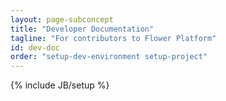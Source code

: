 ```yaml
---
layout: page-subconcept
title: "Developer Documentation"
tagline: "For contributors to Flower Platform"
id: dev-doc
order: "setup-dev-environment setup-project"
---
```

{% include JB/setup %}

